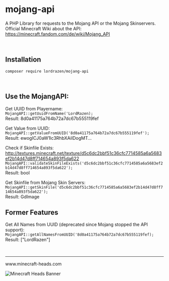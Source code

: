 # mojang-api
A PHP Library for requests to the Mojang API or the Mojang Skinservers.  
Official Minecraft Wiki about the API: https://minecraft.fandom.com/de/wiki/Mojang_API

<br>

## Installation
`composer require lordrazen/mojang-api`

<br>

## Use the MojangAPI:
Get UUID from Playername:  
`MojangAPI::getUuidFromName('LordRazen);`  
Result: 8d0a41175a764b72a7dc67b555119fef  

Get Value from UUID:  
`MojangAPI::getValueFromUUID('8d0a41175a764b72a7dc67b555119fef');`  
Result: ewogICJ0aW1lc3RhbXAiIDogMT...

Check if Skinfile Exists:
http://textures.minecraft.net/texture/d5c6dc2bbf51c36cfc7714585a6a5683ef2b14d47d8ff714654a893f5da622  
`MojangAPI::validateSkinFileExists('d5c6dc2bbf51c36cfc7714585a6a5683ef2b14d47d8ff714654a893f5da622');`  
Result: bool

Get Skinfile from Mojang Skin Servers:  
`MojangAPI::getSkinFile('d5c6dc2bbf51c36cfc7714585a6a5683ef2b14d47d8ff714654a893f5da622');`  
Result: GdImage

## Former Features
Get All Names from UUID (deprecated since Mojang stopped the API support):
`MojangAPI::getAllNamesFromUUID('8d0a41175a764b72a7dc67b555119fef);`  
Result: ["LordRazen"]

<br>
<hr>
www.minecraft-heads.com

![Minecraft Heads Banner](https://minecraft-heads.com/images/banners/minecraft-heads_halfbanner_234x60.png)